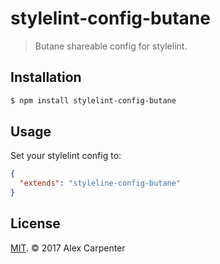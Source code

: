 # stylelint-config-butane

> Butane shareable config for stylelint.

## Installation

```bash
$ npm install stylelint-config-butane
```

## Usage

Set your stylelint config to:

```json
{
  "extends": "styleline-config-butane"
}
```

## License

[MIT](https://opensource.org/licenses/MIT). © 2017 Alex Carpenter
